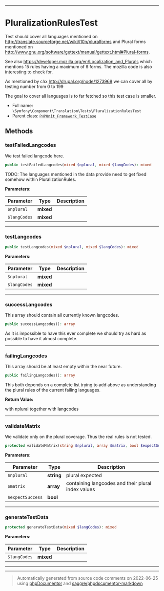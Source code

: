 ***

# PluralizationRulesTest

Test should cover all languages mentioned on http://translate.sourceforge.net/wiki/l10n/pluralforms
and Plural forms mentioned on http://www.gnu.org/software/gettext/manual/gettext.html#Plural-forms.

See also https://developer.mozilla.org/en/Localization_and_Plurals which mentions 15 rules having a maximum of 6 forms.
The mozilla code is also interesting to check for.

As mentioned by chx http://drupal.org/node/1273968 we can cover all by testing number from 0 to 199

The goal to cover all languages is to far fetched so this test case is smaller.

* Full name: `\Symfony\Component\Translation\Tests\PluralizationRulesTest`
* Parent class: [`PHPUnit_Framework_TestCase`](../../../../PHPUnit_Framework_TestCase.md)




## Methods


### testFailedLangcodes

We test failed langcode here.

```php
public testFailedLangcodes(mixed $nplural, mixed $langCodes): mixed
```

TODO: The languages mentioned in the data provide need to get fixed somehow within PluralizationRules.






**Parameters:**

| Parameter | Type | Description |
|-----------|------|-------------|
| `$nplural` | **mixed** |  |
| `$langCodes` | **mixed** |  |




***

### testLangcodes



```php
public testLangcodes(mixed $nplural, mixed $langCodes): mixed
```








**Parameters:**

| Parameter | Type | Description |
|-----------|------|-------------|
| `$nplural` | **mixed** |  |
| `$langCodes` | **mixed** |  |




***

### successLangcodes

This array should contain all currently known langcodes.

```php
public successLangcodes(): array
```

As it is impossible to have this ever complete we should try as hard as possible to have it almost complete.









***

### failingLangcodes

This array should be at least empty within the near future.

```php
public failingLangcodes(): array
```

This both depends on a complete list trying to add above as understanding
the plural rules of the current failing languages.







**Return Value:**

with nplural together with langcodes



***

### validateMatrix

We validate only on the plural coverage. Thus the real rules is not tested.

```php
protected validateMatrix(string $nplural, array $matrix, bool $expectSuccess = true): mixed
```








**Parameters:**

| Parameter | Type | Description |
|-----------|------|-------------|
| `$nplural` | **string** | plural expected |
| `$matrix` | **array** | containing langcodes and their plural index values |
| `$expectSuccess` | **bool** |  |




***

### generateTestData



```php
protected generateTestData(mixed $langCodes): mixed
```








**Parameters:**

| Parameter | Type | Description |
|-----------|------|-------------|
| `$langCodes` | **mixed** |  |




***


***
> Automatically generated from source code comments on 2022-06-25 using [phpDocumentor](http://www.phpdoc.org/) and [saggre/phpdocumentor-markdown](https://github.com/Saggre/phpDocumentor-markdown)
